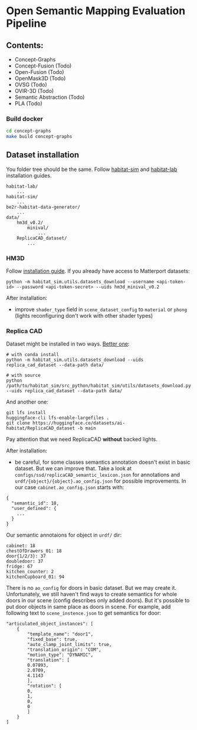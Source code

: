 
# Open Semantic Mapping Evaluation Pipeline
## Contents:
- Concept-Graphs 
- Concept-Fusion (Todo)
- Open-Fusion (Todo)
- OpenMask3D (Todo)
- OVSG (Todo)
- OVIR-3D (Todo)
- Semantic Abstraction (Todo)
- PLA (Todo)

### Build docker
```bash
cd concept-graphs
make build concept-graphs
```

## Dataset installation
You folder tree should be the same. Follow [habitat-sim](https://github.com/facebookresearch/habitat-sim?tab=readme-ov-file#installation) and [habitat-lab](https://github.com/facebookresearch/habitat-lab?tab=readme-ov-file#installation) installation guides.
```
habitat-lab/
    ...
habitat-sim/
    ...
be2r-habitat-data-generator/
    ...
data/
    hm3d_v0.2/
        minival/
            ...
    ReplicaCAD_dataset/
        ...
```

### HM3D
Follow [installation guide](https://github.com/facebookresearch/habitat-sim/blob/main/DATASETS.md#habitat-matterport-3d-research-dataset-hm3d). If you already have access to Matterport datasets:

```
python -m habitat_sim.utils.datasets_download --username <api-token-id> --password <api-token-secret> --uids hm3d_minival_v0.2
```

After installation:
* improve `shader_type` field in `scene_dataset_config` to `material` or `phong` (lights reconfiguring don't work with other shader types)

### Replica CAD
Dataset might be installed in two ways. [Better one](https://aihabitat.org/datasets/replica_cad/):
```
# with conda install
python -m habitat_sim.utils.datasets_download --uids replica_cad_dataset --data-path data/

# with source
python /path/to/habitat_sim/src_python/habitat_sim/utils/datasets_download.py --uids replica_cad_dataset --data-path data/
```

And another one:
```
git lfs install
huggingface-cli lfs-enable-largefiles .
git clone https://huggingface.co/datasets/ai-habitat/ReplicaCAD_dataset -b main
```

Pay attention that we need ReplicaCAD **without** backed lights.

After installation:
* be careful, for some classes semantics annotation doesn't exist in basic dataset. But we can improve that. Take a look at `configs/ssd/replicaCAD_semantic_lexicon.json` for annotations and `urdf/{object}/{object}.ao_config.json` for possible improvements. In our case `cabinet.ao_config.json` starts with:
```
{
  "semantic_id": 18,
  "user_defined": {
    ...
  }
}
```

Our semantic annotaions for object in `urdf/` dir:
```
cabinet: 18
chestOfDrawers_01: 18
door{1/2/3}: 37
doubledoor: 37
fridge: 67
kitchen_counter: 2
kitchenCupboard_01: 94
```
There is no `ao_config` for doors in basic dataset. But we may create it. Unfortunately, we still haven't find ways to create semantics for whole doors in our scene (config describes only added doors). But it's possible to put door objects in same place as doors in scene. For example, add following text to `scene_instence.json` to get semantics for door:
```
"articulated_object_instances": [
    {
        "template_name": "door1",
        "fixed_base": true,
        "auto_clamp_joint_limits": true,
        "translation_origin": "COM",
        "motion_type": "DYNAMIC",
        "translation": [
        0.07893,
        2.0709,
        4.1143
        ],
        "rotation": [
        0, 
        1, 
        0, 
        0
        ]
    }
]
```